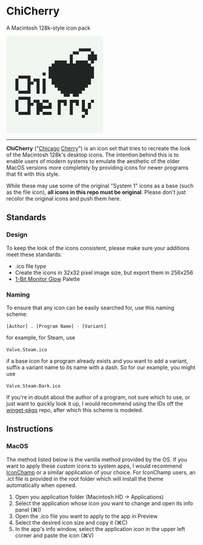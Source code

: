 # ChiCherry
 A Macintosh 128k-style icon pack

![ChiCherry Logo](ChiCherry-Logo.png)

---

**ChiCherry** ("[Chicago](https://en.wikipedia.org/wiki/Chicago_(typeface)) [Cherry](https://en.wikipedia.org/wiki/Apple_Inc.#Logo)") is an icon set that tries to recreate the look of the Macintosh 128k's desktop icons. The intention behind this is to enable users of modern systems to emulate the aesthetic of the older MacOS versions more completely by providing icons for newer programs that fit with this style.

While these may use some of the original "System 1" icons as a base (such as the file icon), **all icons in this repo must be original**. Please don't just recolor the original icons and push them here.

## Standards

### Design

To keep the look of the icons consistent, please make sure your additions meet these standards:

* .ico file type
* Create the icons in 32x32 pixel image size, but export them in 256x256
* [1-Bit Monitor Glow](https://lospec.com/palette-list/1bit-monitor-glow) Palette

### Naming

To ensure that any icon can be easily searched for, use this naming scheme:

`[Author] . [Program Name] - [Variant]`

for example, for Steam, use

`Valve.Steam.ico`

if a base icon for a program already exists and you want to add a variant, suffix a variant name to its name with a dash. So for our example, you might use

`Valve.Steam-Dark.ico`

If you're in doubt about the author of a program, not sure which to use, or just want to quickly look it up, I would recommend using the IDs off the [winget-pkgs](https://github.com/microsoft/winget-pkgs) repo, after which this scheme is modeled.

## Instructions

### MacOS

The method listed below is the vanilla method provided by the OS. If you want to apply these custom icons to system apps, I would recommend [IconChamp](https://www.macenhance.com/iconchamp.html) or a similar application of your choice. For IconChamp users, an .ict file is provided in the root folder which will install the theme automatically when opened.

1. Open you application folder (Macintosh HD -> Applications)
2. Select the application whose icon you want to change and open its info panel (⌘I)
3. Open the .ico file you want to apply to the app in Preview
4. Select the desired icon size and copy it (⌘C)
5. In the app's info window, select the application icon in the upper left corner and paste the icon (⌘V)

